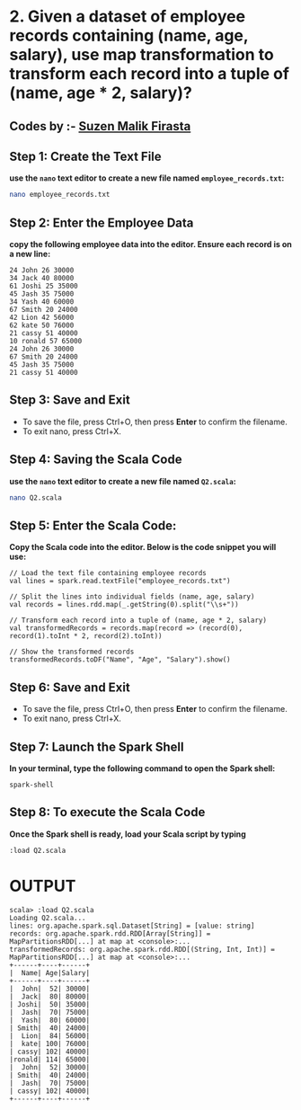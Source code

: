 # 2. Given a dataset of employee records containing (name, age, salary), use map transformation to transform each record into a tuple of (name, age * 2, salary)?
## Codes by :- [Suzen Malik Firasta](https://github.com/SuzenFirasta)

## Step 1: Create the Text File
**use the `nano` text editor to create a new file named `employee_records.txt`:**
```bash
nano employee_records.txt
```
## Step 2: Enter the Employee Data
**copy the following employee data into the editor. Ensure each record is on a new line:**

```
24 John 26 30000
34 Jack 40 80000
61 Joshi 25 35000
45 Jash 35 75000
34 Yash 40 60000
67 Smith 20 24000
42 Lion 42 56000
62 kate 50 76000
21 cassy 51 40000
10 ronald 57 65000
24 John 26 30000
67 Smith 20 24000
45 Jash 35 75000
21 cassy 51 40000
```
## Step 3: Save and Exit
* To save the file, press Ctrl+O, then press **Enter** to confirm the filename.
* To exit nano, press Ctrl+X.

## Step 4: Saving the Scala Code
**use the `nano` text editor to create a new file named `Q2.scala`:**
```bash
nano Q2.scala
```

## Step 5: Enter the Scala Code: 
**Copy the Scala code into the editor. Below is the code snippet you will use:**
```
// Load the text file containing employee records
val lines = spark.read.textFile("employee_records.txt")

// Split the lines into individual fields (name, age, salary)
val records = lines.rdd.map(_.getString(0).split("\\s+"))

// Transform each record into a tuple of (name, age * 2, salary)
val transformedRecords = records.map(record => (record(0), record(1).toInt * 2, record(2).toInt))

// Show the transformed records
transformedRecords.toDF("Name", "Age", "Salary").show()
```

## Step 6: Save and Exit
* To save the file, press Ctrl+O, then press **Enter** to confirm the filename.
* To exit nano, press Ctrl+X.

## Step 7: Launch the Spark Shell
**In your terminal, type the following command to open the Spark shell:**
```
spark-shell
```

## Step 8: To execute the Scala Code
**Once the Spark shell is ready, load your Scala script by typing**
```
:load Q2.scala
```

# OUTPUT

```
scala> :load Q2.scala
Loading Q2.scala...
lines: org.apache.spark.sql.Dataset[String] = [value: string]
records: org.apache.spark.rdd.RDD[Array[String]] = MapPartitionsRDD[...] at map at <console>:...
transformedRecords: org.apache.spark.rdd.RDD[(String, Int, Int)] = MapPartitionsRDD[...] at map at <console>:...
+------+----+------+
|  Name| Age|Salary|
+------+----+------+
|  John|  52| 30000|
|  Jack|  80| 80000|
| Joshi|  50| 35000|
|  Jash|  70| 75000|
|  Yash|  80| 60000|
| Smith|  40| 24000|
|  Lion|  84| 56000|
|  kate| 100| 76000|
| cassy| 102| 40000|
|ronald| 114| 65000|
|  John|  52| 30000|
| Smith|  40| 24000|
|  Jash|  70| 75000|
| cassy| 102| 40000|
+------+----+------+
```
